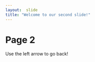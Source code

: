 ```yaml
---
layout:  slide
title: "Welcome to our second slide!"
---
```

<h1> Page 2 </h1>
Use the left arrow to go back!

